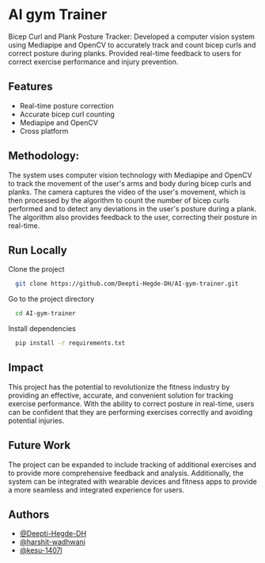 

# AI gym Trainer 

Bicep Curl and Plank Posture Tracker: Developed a computer vision system using Mediapipe and OpenCV to accurately track and count bicep curls and correct posture during planks. Provided real-time feedback to users for correct exercise performance and injury prevention.


## Features

- Real-time posture correction
- Accurate bicep curl counting
- Mediapipe and OpenCV
- Cross platform

## Methodology: 

The system uses computer vision technology with Mediapipe and OpenCV to track the movement of the user's arms and body during bicep curls and planks. The camera captures the video of the user's movement, which is then processed by the algorithm to count the number of bicep curls performed and to detect any deviations in the user's posture during a plank. The algorithm also provides feedback to the user, correcting their posture in real-time.


## Run Locally

Clone the project

```bash
  git clone https://github.com/Deepti-Hegde-DH/AI-gym-trainer.git
```

Go to the project directory

```bash
  cd AI-gym-trainer
```

Install dependencies

```bash
  pip install -r requirements.txt
```


## Impact

This project has the potential to revolutionize the fitness industry by providing an effective, accurate, and convenient solution for tracking exercise performance. With the ability to correct posture in real-time, users can be confident that they are performing exercises correctly and avoiding potential injuries.

## Future Work

The project can be expanded to include tracking of additional exercises and to provide more comprehensive feedback and analysis. Additionally, the system can be integrated with wearable devices and fitness apps to provide a more seamless and integrated experience for users.

## Authors

- [@Deepti-Hegde-DH](https://github.com/Deepti-Hegde-DH)
- [@harshit-wadhwani](https://github.com/harshit-wadhwani)
- [@kesu-1407l](https://github.com/Kesu-1407)